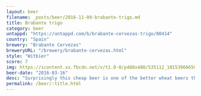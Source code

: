 ```yaml
---
layout: beer
filename: _posts/beer/2016-11-09-brabante-trigo.md
title: Brabante trigo
category: beer
untappd: "https://untappd.com/b/brabante-cervezas-trigo/80414"
country: "Spain"
brewery: "Brabante Cervezas"
breweryURL: "/brewery/brabante-cervezas.html"
style: "Witbier"
score: 7
img: https://scontent.xx.fbcdn.net/v/t1.0-0/p480x480/535112_10153966650528745_107085668519640662_n.jpg?_nc_cat=104&_nc_oc=AQlKmztW3ddh37czifi02lXnvvJy11w5-KkQnt3fEnItv6KIU8fvh_dtjWIatGkwyag&_nc_ht=scontent.xx&oh=48692c01dd787a0203fc115cf5db1668&oe=5DA285E7
beer-date: "2016-03-16"
desc: "Surprisingly this cheap beer is one of the better wheat beers that I’ve had. The tang is really well balanced. That said it is a bit light on flavour"
permalink: /beer/:title.html
---
```

